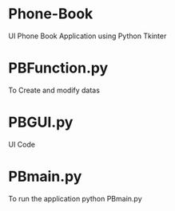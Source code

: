 # Phone-Book
UI Phone Book Application using Python Tkinter

# PBFunction.py

To Create and modify datas

# PBGUI.py

UI Code

# PBmain.py

To run the application python PBmain.py
